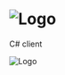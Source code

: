 
![Logo](http://manual.api.trans.eu/logo-transconnect.png)
============

C# client


![Logo](http://blogs.msdn.com/blogfiles/cburrows/WindowsLiveWriter/VS2010Beta2andtwoloopstoo_886B/visualcsharp_2.png)
